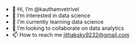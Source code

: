 - 👋 Hi, I’m @kauthamvetrivel
- 👀 I’m interested in data science
- 🌱 I’m currently learning data science
- 💞️ I’m looking to collaborate on data analytics
- 📫 How to reach me jithakskv9232@gmail.com

<!---
kauthamvetrivel/kauthamvetrivel is a ✨ special ✨ repository because its `README.md` (this file) appears on your GitHub profile.
You can click the Preview link to take a look at your changes.
--->
